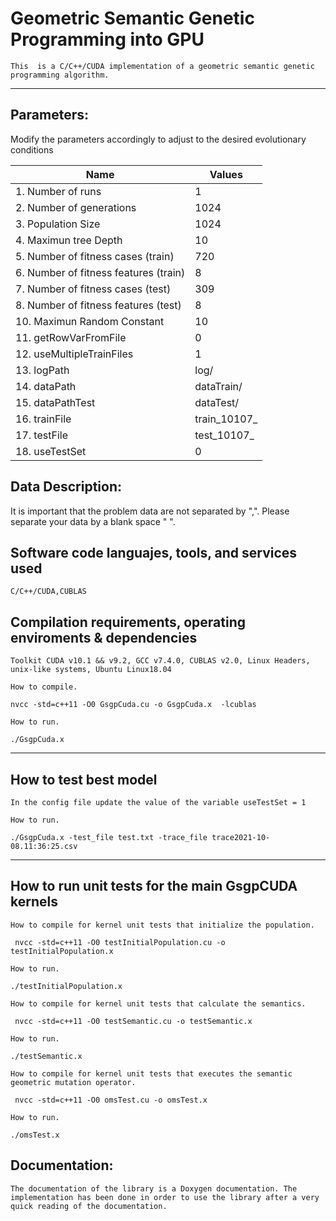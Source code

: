 # Geometric Semantic Genetic Programming into GPU
```
This  is a C/C++/CUDA implementation of a geometric semantic genetic programming algorithm.
```
***
## Parameters:  

Modify the parameters accordingly to adjust to the desired evolutionary conditions

| Name     								| Values   |
| -------- 								| -------- |
|1.  Number of runs						| 1
|2.  Number of generations				| 1024
|3.  Population Size					| 1024
|4.  Maximun tree Depth					| 10
|5.  Number of fitness cases (train)	| 720
|6.  Number of fitness features (train)	| 8
|7.  Number of fitness cases (test)		| 309
|8.  Number of fitness features (test)	| 8
|10. Maximun Random Constant			| 10
|11.  getRowVarFromFile                 |0
|12.  useMultipleTrainFiles             | 1
|13.  logPath                           | log/
|14.  dataPath                          | dataTrain/
|15.  dataPathTest                      | dataTest/
|16.  trainFile                         | train_10107_
|17.  testFile                          | test_10107_
|18.  useTestSet                        | 0

## Data Description:  
It is important that the problem data are not separated by ",". Please separate your data by a blank space " ".

## Software code languajes, tools, and services used
```
C/C++/CUDA,CUBLAS
```
## Compilation requirements, operating enviroments & dependencies 
```
Toolkit CUDA v10.1 && v9.2, GCC v7.4.0, CUBLAS v2.0, Linux Headers, unix-like systems, Ubuntu Linux18.04

How to compile.

nvcc -std=c++11 -O0 GsgpCuda.cu -o GsgpCuda.x  -lcublas

How to run.

./GsgpCuda.x

```
***

## How to test best model
```
In the config file update the value of the variable useTestSet = 1

How to run.

./GsgpCuda.x -test_file test.txt -trace_file trace2021-10-08.11:36:25.csv

```
***

## How to run unit tests for the main GsgpCUDA kernels
```
How to compile for kernel unit tests that initialize the population.

 nvcc -std=c++11 -O0 testInitialPopulation.cu -o testInitialPopulation.x

How to run.

./testInitialPopulation.x

How to compile for kernel unit tests that calculate the semantics.

 nvcc -std=c++11 -O0 testSemantic.cu -o testSemantic.x 

How to run.

./testSemantic.x 

How to compile for kernel unit tests that executes the semantic geometric mutation operator.

 nvcc -std=c++11 -O0 omsTest.cu -o omsTest.x

How to run.

./omsTest.x
```
## Documentation:
```
The documentation of the library is a Doxygen documentation. The implementation has been done in order to use the library after a very quick reading of the documentation.
```
